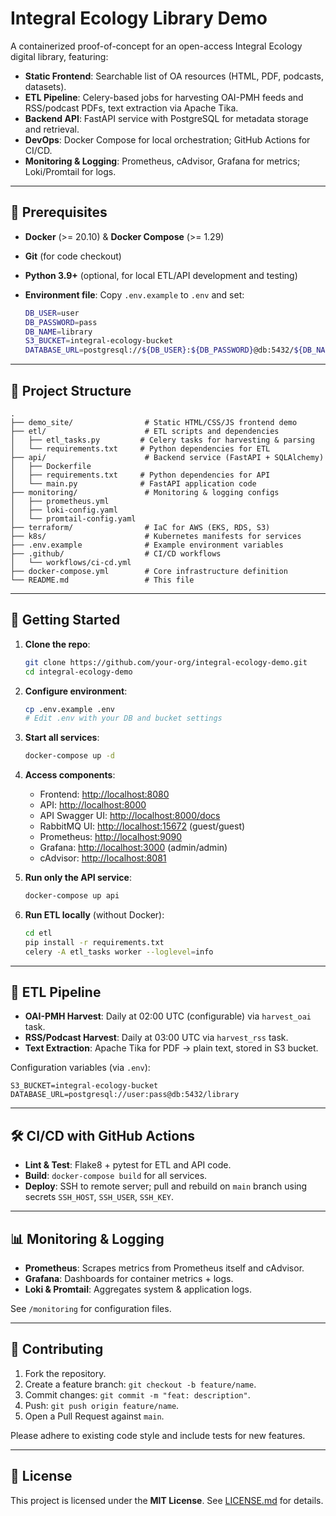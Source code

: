 # Integral Ecology Library Demo

A containerized proof-of-concept for an open-access Integral Ecology digital library, featuring:

* **Static Frontend**: Searchable list of OA resources (HTML, PDF, podcasts, datasets).
* **ETL Pipeline**: Celery-based jobs for harvesting OAI-PMH feeds and RSS/podcast PDFs, text extraction via Apache Tika.
* **Backend API**: FastAPI service with PostgreSQL for metadata storage and retrieval.
* **DevOps**: Docker Compose for local orchestration; GitHub Actions for CI/CD.
* **Monitoring & Logging**: Prometheus, cAdvisor, Grafana for metrics; Loki/Promtail for logs.

---

## 🔧 Prerequisites

* **Docker** (>= 20.10) & **Docker Compose** (>= 1.29)
* **Git** (for code checkout)
* **Python 3.9+** (optional, for local ETL/API development and testing)
* **Environment file**: Copy `.env.example` to `.env` and set:

  ```bash
  DB_USER=user
  DB_PASSWORD=pass
  DB_NAME=library
  S3_BUCKET=integral-ecology-bucket
  DATABASE_URL=postgresql://${DB_USER}:${DB_PASSWORD}@db:5432/${DB_NAME}
  ```

---

## 📁 Project Structure

```text
.
├── demo_site/                # Static HTML/CSS/JS frontend demo
├── etl/                      # ETL scripts and dependencies
│   ├── etl_tasks.py         # Celery tasks for harvesting & parsing
│   └── requirements.txt     # Python dependencies for ETL
├── api/                      # Backend service (FastAPI + SQLAlchemy)
│   ├── Dockerfile
│   ├── requirements.txt     # Python dependencies for API
│   └── main.py              # FastAPI application code
├── monitoring/               # Monitoring & logging configs
│   ├── prometheus.yml
│   ├── loki-config.yaml
│   └── promtail-config.yaml
├── terraform/                # IaC for AWS (EKS, RDS, S3)
├── k8s/                      # Kubernetes manifests for services
├── .env.example              # Example environment variables
├── .github/                  # CI/CD workflows
│   └── workflows/ci-cd.yml
├── docker-compose.yml        # Core infrastructure definition
└── README.md                 # This file
```

---

## 🚀 Getting Started

1. **Clone the repo**:

   ```bash
   git clone https://github.com/your-org/integral-ecology-demo.git
   cd integral-ecology-demo
   ```

2. **Configure environment**:

   ```bash
   cp .env.example .env
   # Edit .env with your DB and bucket settings
   ```

3. **Start all services**:

   ```bash
   docker-compose up -d
   ```

4. **Access components**:

   * Frontend: [http://localhost:8080](http://localhost:8080)
   * API: [http://localhost:8000](http://localhost:8000)
   * API Swagger UI: [http://localhost:8000/docs](http://localhost:8000/docs)
   * RabbitMQ UI: [http://localhost:15672](http://localhost:15672)  (guest/guest)
   * Prometheus: [http://localhost:9090](http://localhost:9090)
   * Grafana:    [http://localhost:3000](http://localhost:3000)  (admin/admin)
   * cAdvisor:   [http://localhost:8081](http://localhost:8081)

5. **Run only the API service**:

   ```bash
   docker-compose up api
   ```

6. **Run ETL locally** (without Docker):

   ```bash
   cd etl
   pip install -r requirements.txt
   celery -A etl_tasks worker --loglevel=info
   ```

---

## 🔄 ETL Pipeline

* **OAI-PMH Harvest**: Daily at 02:00 UTC (configurable) via `harvest_oai` task.
* **RSS/Podcast Harvest**: Daily at 03:00 UTC via `harvest_rss` task.
* **Text Extraction**: Apache Tika for PDF → plain text, stored in S3 bucket.

Configuration variables (via `.env`):

```env
S3_BUCKET=integral-ecology-bucket
DATABASE_URL=postgresql://user:pass@db:5432/library
```

---

## 🛠 CI/CD with GitHub Actions

* **Lint & Test**: Flake8 + pytest for ETL and API code.
* **Build**: `docker-compose build` for all services.
* **Deploy**: SSH to remote server; pull and rebuild on `main` branch using secrets `SSH_HOST`, `SSH_USER`, `SSH_KEY`.

---

## 📊 Monitoring & Logging

* **Prometheus**: Scrapes metrics from Prometheus itself and cAdvisor.
* **Grafana**: Dashboards for container metrics + logs.
* **Loki & Promtail**: Aggregates system & application logs.

See `/monitoring` for configuration files.

---

## 🤝 Contributing

1. Fork the repository.
2. Create a feature branch: `git checkout -b feature/name`.
3. Commit changes: `git commit -m "feat: description"`.
4. Push: `git push origin feature/name`.
5. Open a Pull Request against `main`.

Please adhere to existing code style and include tests for new features.

---

## 📜 License

This project is licensed under the **MIT License**. See [LICENSE.md](LICENSE.md) for details.
